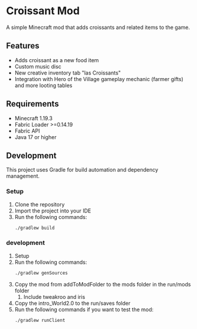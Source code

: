 # Croissant Mod

A simple Minecraft mod that adds croissants and related items to the game.

## Features

- Adds croissant as a new food item
- Custom music disc
- New creative inventory tab "las Croissants"
- Integration with Hero of the Village gameplay mechanic (farmer gifts) and more looting tables

## Requirements

- Minecraft 1.19.3
- Fabric Loader >=0.14.19
- Fabric API
- Java 17 or higher

## Development

This project uses Gradle for build automation and dependency management.

### Setup

1. Clone the repository
2. Import the project into your IDE
3. Run the following commands:
   ```bash
   ./gradlew build
    ```
   
### development
1. Setup
2. Run the following commands:
   ```bash
   ./gradlew genSources
    ```
3. Copy the mod from addToModFolder to the mods folder in the run/mods folder
   1. Include tweakroo and iris
4. Copy the intro_World2.0 to the run/saves folder
4. Run the following commands if you want to test the mod:
   ```bash
   ./gradlew runClient
    ```